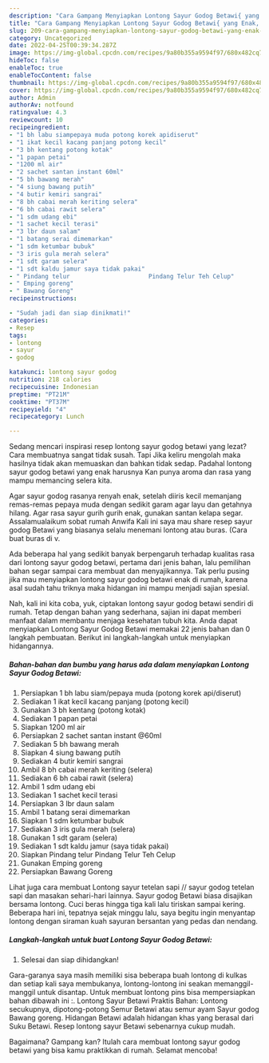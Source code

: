 ```yaml
---
description: "Cara Gampang Menyiapkan Lontong Sayur Godog Betawi{ yang Enak,  Menu Buat lebaran"
title: "Cara Gampang Menyiapkan Lontong Sayur Godog Betawi{ yang Enak,  Menu Buat lebaran"
slug: 209-cara-gampang-menyiapkan-lontong-sayur-godog-betawi-yang-enak-menu-buat-lebaran
category: Uncategorized
date: 2022-04-25T00:39:34.287Z
image: https://img-global.cpcdn.com/recipes/9a80b355a9594f97/680x482cq70/lontong-sayur-godog-betawi-foto-resep-utama.jpg
hideToc: false
enableToc: true
enableTocContent: false
thumbnail: https://img-global.cpcdn.com/recipes/9a80b355a9594f97/680x482cq70/lontong-sayur-godog-betawi-foto-resep-utama.jpg
cover: https://img-global.cpcdn.com/recipes/9a80b355a9594f97/680x482cq70/lontong-sayur-godog-betawi-foto-resep-utama.jpg
author: Admin
authorAv: notfound
ratingvalue: 4.3
reviewcount: 10
recipeingredient:
- "1 bh labu siampepaya muda potong korek apidiserut"
- "1 ikat kecil kacang panjang potong kecil"
- "3 bh kentang potong kotak"
- "1 papan petai"
- "1200 ml air"
- "2 sachet santan instant 60ml"
- "5 bh bawang merah"
- "4 siung bawang putih"
- "4 butir kemiri sangrai"
- "8 bh cabai merah keriting selera"
- "6 bh cabai rawit selera"
- "1 sdm udang ebi"
- "1 sachet kecil terasi"
- "3 lbr daun salam"
- "1 batang serai dimemarkan"
- "1 sdm ketumbar bubuk"
- "3 iris gula merah selera"
- "1 sdt garam selera"
- "1 sdt kaldu jamur saya tidak pakai"
- " Pindang telur                      Pindang Telur Teh Celup"
- " Emping goreng"
- " Bawang Goreng"
recipeinstructions:

- "Sudah jadi dan siap dinikmati!"
categories:
- Resep
tags:
- lontong
- sayur
- godog

katakunci: lontong sayur godog 
nutrition: 218 calories
recipecuisine: Indonesian
preptime: "PT21M"
cooktime: "PT37M"
recipeyield: "4"
recipecategory: Lunch

---
```



Sedang mencari inspirasi resep lontong sayur godog betawi yang lezat? Cara membuatnya sangat tidak susah. Tapi Jika keliru mengolah maka hasilnya tidak akan memuaskan dan bahkan tidak sedap. Padahal lontong sayur godog betawi yang enak harusnya Kan punya aroma dan rasa yang mampu memancing selera kita.


Agar sayur godog rasanya renyah enak, setelah diiris kecil memanjang remas-remas pepaya muda dengan sedikit garam agar layu dan getahnya hilang. Agar rasa sayur gurih gurih enak, gunakan santan kelapa segar. Assalamualaikum sobat rumah Anwifa Kali ini saya mau share resep sayur godog Betawi yang biasanya selalu menemani lontong atau buras. (Cara buat buras di v.

Ada beberapa hal yang sedikit banyak berpengaruh terhadap kualitas rasa dari lontong sayur godog betawi, pertama dari jenis bahan, lalu pemilihan bahan segar sampai cara membuat dan menyajikannya. Tak perlu pusing jika mau menyiapkan lontong sayur godog betawi enak di rumah, karena asal sudah tahu triknya maka hidangan ini mampu menjadi sajian spesial.


Nah, kali ini kita coba, yuk, ciptakan lontong sayur godog betawi sendiri di rumah. Tetap dengan bahan yang sederhana, sajian ini dapat memberi manfaat dalam membantu menjaga kesehatan tubuh kita. Anda dapat menyiapkan Lontong Sayur Godog Betawi memakai 22 jenis bahan dan 0 langkah pembuatan. Berikut ini langkah-langkah untuk menyiapkan hidangannya.

<!--inarticleads1-->

##### Bahan-bahan dan bumbu yang harus ada dalam menyiapkan Lontong Sayur Godog Betawi:

1. Persiapkan 1 bh labu siam/pepaya muda (potong korek api/diserut)
1. Sediakan 1 ikat kecil kacang panjang (potong kecil)
1. Gunakan 3 bh kentang (potong kotak)
1. Sediakan 1 papan petai
1. Siapkan 1200 ml air
1. Persiapkan 2 sachet santan instant @60ml
1. Sediakan 5 bh bawang merah
1. Siapkan 4 siung bawang putih
1. Sediakan 4 butir kemiri sangrai
1. Ambil 8 bh cabai merah keriting (selera)
1. Sediakan 6 bh cabai rawit (selera)
1. Ambil 1 sdm udang ebi
1. Sediakan 1 sachet kecil terasi
1. Persiapkan 3 lbr daun salam
1. Ambil 1 batang serai dimemarkan
1. Siapkan 1 sdm ketumbar bubuk
1. Sediakan 3 iris gula merah (selera)
1. Gunakan 1 sdt garam (selera)
1. Sediakan 1 sdt kaldu jamur (saya tidak pakai)
1. Siapkan  Pindang telur                      Pindang Telur Teh Celup
1. Gunakan  Emping goreng
1. Persiapkan  Bawang Goreng


Lihat juga cara membuat Lontong sayur tetelan sapi // sayur godog tetelan sapi dan masakan sehari-hari lainnya. Sayur godog Betawi biasa disajikan bersama lontong. Cuci beras hingga tiga kali lalu tiriskan sampai kering. Beberapa hari ini, tepatnya sejak minggu lalu, saya begitu ingin menyantap lontong dengan siraman kuah sayuran bersantan yang pedas dan nendang. 

<!--inarticleads2-->

##### Langkah-langkah untuk buat Lontong Sayur Godog Betawi:


1. Selesai dan siap dihidangkan!

Gara-garanya saya masih memiliki sisa beberapa buah lontong di kulkas dan setiap kali saya membukanya, lontong-lontong ini seakan memanggil-manggil untuk disantap. Untuk membuat lontong pins bisa mempersiapkan bahan dibawah ini :. Lontong Sayur Betawi Praktis Bahan: Lontong secukupnya, dipotong-potong Semur Betawi atau semur ayam Sayur godog Bawang goreng. Hidangan Betawi adalah hidangan khas yang berasal dari Suku Betawi. Resep lontong sayur Betawi sebenarnya cukup mudah. 

Bagaimana? Gampang kan? Itulah cara membuat lontong sayur godog betawi yang bisa kamu praktikkan di rumah. Selamat mencoba!
